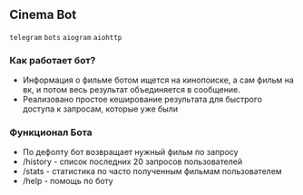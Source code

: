 ## Cinema Bot

`telegram` `bots` `aiogram` `aiohttp`

### Как работает бот?

- Информация о фильме ботом ищется на кинопоиске, а сам фильм на вк, и потом весь результат объединяется в сообщение.
- Реализовано простое кеширование результата для быстрого доступа к запросам, которые уже были

### Функционал Бота

- По дефолту бот возвращает нужный фильм по запросу
- /history - список последних 20 запросов пользователей
- /stats - статистика по часто полученным фильмам пользователем
- /help - помощь по боту